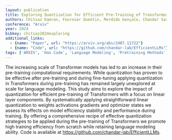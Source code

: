 ```yaml
---
layout: publication
title: Exploring Quantization for Efficient Pre-Training of Transformer Language Models
authors: Chitsaz Kamran, Fournier Quentin, Mordido Gonçalo, Chandar Sarath
conference: "Arxiv"
year: 2024
bibkey: chitsaz2024exploring
additional_links:
  - {name: "Paper", url: "https://arxiv.org/abs/2407.11722"}
  - {name: "Code", url: "https://github.com/chandar-lab/EfficientLLMs"}
tags: ['ARXIV', 'Has Code', 'Language Modeling', 'Pretraining Methods', 'Quantization', 'Transformer']
---
```

The increasing scale of Transformer models has led to an increase in their pre-training computational requirements. While quantization has proven to be effective after pre-training and during fine-tuning applying quantization in Transformers during pre-training has remained largely unexplored at scale for language modeling. This study aims to explore the impact of quantization for efficient pre-training of Transformers with a focus on linear layer components. By systematically applying straightforward linear quantization to weights activations gradients and optimizer states we assess its effects on model efficiency stability and performance during training. By offering a comprehensive recipe of effective quantization strategies to be applied during the pre-training of Transformers we promote high training efficiency from scratch while retaining language modeling ability. Code is available at https://github.com/chandar-lab/EfficientLLMs.
